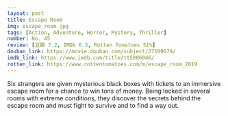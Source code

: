 ```yaml
---
layout: post 
title: Escape Room
img: escape_room.jpg
tags: [Action, Adventure, Horror, Mystery, Thriller]
number: No. 45
review: [豆瓣 7.2, IMDb 6.3, Rotten Tomatoes 51%]
douban_link: https://movie.douban.com/subject/27109679/
imdb_link: https://www.imdb.com/title/tt5886046/
rotten_link: https://www.rottentomatoes.com/m/escape_room_2019
---
```


Six strangers are given mysterious black boxes with tickets to an immersive escape room for a chance to win tons of money. Being locked in several rooms with extreme conditions, they discover the secrets behind the escape room and must fight to survive and to find a way out.
